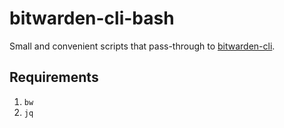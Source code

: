 # bitwarden-cli-bash

Small and convenient scripts that pass-through to [bitwarden-cli](https://github.com/bitwarden/cli).

## Requirements

1. `bw`
1. `jq`
